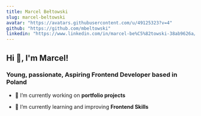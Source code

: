 ```yaml
---
title: Marcel Bełtowski
slug: marcel-beltowski
avatar: "https://avatars.githubusercontent.com/u/49125323?v=4"
github: "https://github.com/mbeltowski"
linkedin: "https://www.linkedin.com/in/marcel-be%C5%82towski-38ab9626a/"
---
```


## Hi 👋, I'm Marcel!
### Young, passionate, Aspiring Frontend Developer based in Poland

- 🔭 I’m currently working on **portfolio projects**

- 🌱 I’m currently learning and improving **Frontend Skills**
